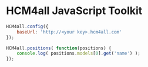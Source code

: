 # HCM4all JavaScript Toolkit

```JavaScript
HCM4all.config({
    baseUrl: 'http://<your key>.hcm4all.com'
});

HCM4all.positions( function(positions) {
    console.log( positions.models[0].get('name') );
});
```
